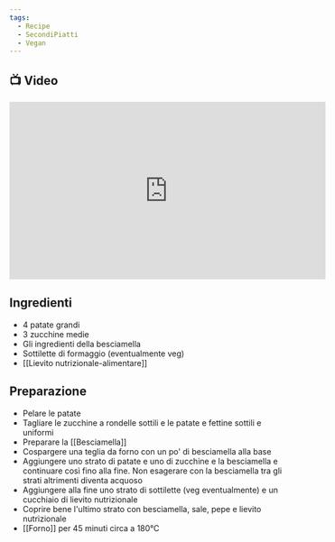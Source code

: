 ```yaml
---
tags:
  - Recipe
  - SecondiPiatti
  - Vegan
---
```

## 📺 Video

<div class="iframe-container">
  <iframe width="560" height="315" src="https://www.youtube.com/embed/pbJYytPXEVU" title="YouTube video player" frameborder="0" allow="accelerometer; autoplay; clipboard-write; encrypted-media; gyroscope; picture-in-picture" allowfullscreen></iframe>
</div>

## Ingredienti
* 4 patate grandi
* 3 zucchine medie
* Gli ingredienti della besciamella
* Sottilette di formaggio (eventualmente veg)
* [[Lievito nutrizionale-alimentare]]

## Preparazione
* Pelare le patate
* Tagliare le zucchine a rondelle sottili e le patate e fettine sottili e uniformi
* Preparare la [[Besciamella]]
* Cospargere una teglia da forno con un po' di besciamella alla base
* Aggiungere uno strato di patate e uno di zucchine e la besciamella e continuare così fino alla fine. Non esagerare con la besciamella tra gli strati altrimenti diventa acquoso
* Aggiungere alla fine uno strato di sottilette (veg eventualmente) e un cucchiaio di lievito nutrizionale
* Coprire bene l'ultimo strato con besciamella, sale, pepe e lievito nutrizionale
* [[Forno]] per 45 minuti circa a 180°C